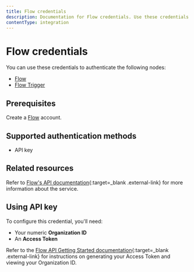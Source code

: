 ```yaml
---
title: Flow credentials
description: Documentation for Flow credentials. Use these credentials to authenticate Flow in n8n, a workflow automation platform.
contentType: integration
---
```


# Flow credentials

You can use these credentials to authenticate the following nodes:

- [Flow](/integrations/builtin/app-nodes/n8n-nodes-base.flow/)
- [Flow Trigger](/integrations/builtin/trigger-nodes/n8n-nodes-base.flowtrigger/)

## Prerequisites

Create a [Flow](https://www.getflow.com/) account.

## Supported authentication methods

- API key

## Related resources

Refer to [Flow's API documentation](https://developer.getflow.com/){:target=_blank .external-link} for more information about the service.

## Using API key

To configure this credential, you'll need:

- Your numeric **Organization ID**
- An **Access Token**

Refer to the [Flow API Getting Started documentation](https://developer.getflow.com/#getting-started){:target=_blank .external-link} for instructions on generating your Access Token and viewing your Organization ID.
